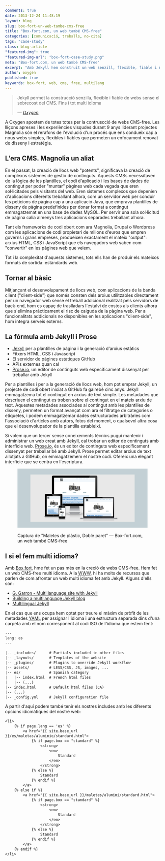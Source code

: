 ```yaml
---
comments: true
date: 2013-12-24 11:48:19
layout: blog
slug: box-fort-un-web-tambe-cms-free
title: "Box-fort.com, un web també CMS-free"
categories: [comunicació, treballs, no-cita]
tags: "case-study" 
class: blog-article
"featured-img": true
"featured-img-url": "box-fort-case-study.png"
meta: "Box-fort.com, un web també CMS-free"
excerpt: "Amb Jekyll hem construït un web senzill, flexible, fiable i multi idioma sense el sobrecost del CMS."
author: oxygen
published: true
keywords: box-fort, web, cms, free, multilang
---
```


<blockquote>
	<p>Jekyll permet la construcció senzilla, flexible i fiable de webs sense el sobrecost del CMS. Fins i tot multi idioma</p>
	<footer>
		&mdash; <cite><a href="{{ page.url }}" title="{{ page.title }}">Oxygen</a></cite>
	</footer>
</blockquote>

A Oxygen apostem de totes totes per la contruscció de webs CMS-free. Les lliçons apreses i les experiències visqudes durant 9 anys liderant projectes Magnolia són el rerafons de l'evolució d'un procés que ens condueix cap a nous webs simples, flexibles i fiables que permeten un enfocament renovat de disseny i estratègia.

## L'era CMS. Magnolia un aliat

En el passat, la creació de llocs web "potents", significava la creació de complexos sistemes de gestió de continguts. Aquests CMSs necessitaven de la lògica de les plantilles, el codi d'aplicació i les bases de dades de contingut per poder "muntar" pàgines web cada vegada que eren sol·licitades pels visitants del web. Eren sistemes complexos que depenien d'aplicacions diferents treballant alhora, com un servidor web per conduir les peticions de pàgina cap a una aplicació Java, que emprava plantilles de disseny de pàgina predefinides per donar format a contingut emmagatzemat en una base de dades MySQL. Per servir una sola sol·licitud de pàgina calia almenys tres aplicacions separades treballant alhora.

Tant els frameworks de codi obert com ara Magnolia, Drupal o Wordpress com les aplicacions de codi propietari de milions d'euros que empren governs i grans empreses, produeixen exactament el mateix "output": arxius HTML, CSS i JavaScript que els navegadors web saben com "convertir" en les pàgines web que veiem.

Tot i la complexitat d'aquests sistemes, tots ells han de produir els mateixos formats de sortida: estàndards web.

## Tornar al bàsic

Mitjançant el desenvolupament de llocs web, com aplicacions de la banda client ("client-side") que només consten dels arxius utilitzables directament per un navegador web sense el treball addicional realitzat pels servidors de back-end, hom es capaç de traslladars l'estalvi de costos als clients alhora que s'elimina pràcticament el risc de caiguda de la pàgina web. Per a funcionalitats addicionals no disponibles en les aplicacions "client-side", hom integra serveis externs.

## La fórmula amb Jekyll i Prose

- [Jekyll](http://jekyllrb.com/ "Jekyll &bull; Simple, blog-aware, static sites") per a plantilles de pàgina i la generació d'arxius estàtics
- Fitxers HTML, CSS i Javascript
- El servidor de pàgines estàtiques GitHub
- APIs externes quan cal
- [Prose.io](http://prose.io/ "Prose &middot; A Content Editor for GitHub"), un editor de continguts web específicament dissenyat per treballar amb Jekyll

Per a plantilles i per a la generació de llocs web, hom pot emprar Jekyll, un projecte de codi obert iniciat a GitHub fa gairebé cinc anys. Jekyll emmagatzema tot el contingut en arxius de text simple. Les metadades que descriuen el contingut es troben sobre el contingut en el mateix arxiu de text. Aquestes metadades associades al contingut amb les plantilles de disseny, permeten un format avançat com ara el filtratge de categories o etiquetes, i podem emmagatzemar dades estructurades arbitràries com l'associació d'articles amb autors, fotos del moment, o qualsevol altra cosa que el desenvolupador de la plantilla estableixi.

Si volem que un tercer sense coneixements tècnics pugui mantenir i administrar un web creat amb Jekyll, cal trobar un editor de continguts amb interfície web. [Prose.io](http://prose.io/ "Prose &middot; A Content Editor for GitHub"), és un editor de continguts web específicament dissenyat per treballar bé amb Jekyll. Prose permet editar arxius de text allotjats a GitHub, on emmagatzemem el nostre codi. Ofereix una elegant interfície que se centra en l'escriptura.

<figure class="hidden-xs hidden-sm ox_animate_when_almost_visible ox_right-to-left"><img src="/assets/img/box-fort-full-width-snapshot.png" /><figcaption><p>Captura de "Maletes de plàstic, Doble paret" — Box-fort.com, un web també CMS-free</p></figcaption></figure>

## I si el fem multi idioma?

Amb [Box fort](http://www.box-fort.com/ "Boxfort, maletes i contenidors professionals"), hme fet un pas més en la creció de webs CMS-free. Hem fet un web CMS-free multi idioma. A la <abbr title="World Wide Web">WWW</abbr>, hi ha molts de recursos que parlen de com afrontar un web multi idioma fet amb Jekyll. Alguns d'ells són:

- [G. Garron - Multi language site with Jekyll](http://www.garron.me/en/blog/jekyll-multi-language.html "G. Garron - Multi language site with Jekyll")
- [Building a multilanguage Jekyll blog](http://nicoespeon.com/en/2013/04/building-a-multinlingual-jekyll-blog/ "Building a multilanguage Jekyll blog | @nicoespeon")
- [Multilingual Jekyll](http://developmentseed.org/blog/multilingual-jekyll-sites/ "Multilingual Jekyll | Development Seed")

En el cas que ens ocupa hem optat per treure el màxim de pròfit de les metadades <abbr title="YAML Ain't Markup Language">YAML</abbr> per assignar l'idioma i una estructura separada dins d'una carpeta amb el nom corresponent al codi ISO de l'idioma que estem fent:

	---
	lang: es
	---

	|-- _includes/      # Partials included in other files
	|-- _layouts/       # Templates of the website
	|-- _plugins/       # Plugins to override Jekyll workflow
	|-- assets/         # LESS/CSS, JS, images, ...
	|-- es/             # Spanish category
	|   |-- index.html  # French html files
	|   |-- (...)
	|-- index.html      # Default html files (CA)
	|-- (...)
	|-- _config.yml     # Jekyll configuration file

A partir d'aquí podem també tenir els nostres includes amb les diferents opcions idiomàtiques del nostre web:

<pre><code>&#60;li&#62;
	&#123;% if page.lang == 'es' &#37;&#125;
		&#60;a href="&#123;&#123; site.base_url &#125;&#125;/es/maletas/aluminio/standard.html"&#62;
			&#123;&#37; if page.box == "standard" &#37;&#125;
				&#60;strong&#62;
					&#60;em&#62;
						Standard
					&#60;/em&#62;
				&#60;/strong&#62;
			&#123;&#37; else &#37;&#125;
				Standard
			&#123;&#37; endif &#37;&#125;
		&#60;/a&#62;
	&#123;&#37; else if &#37;&#125;
		&#60;a href="&#123;&#123; site.base_url &#125;&#125;/maletes/alumini/standard.html"&#62;
			&#123;&#37; if page.box == "standard" &#37;&#125;
				&#60;strong&#62;
					&#60;em&#62;
						Standard
					&#60;/em&#62;
				&#60;/strong&#62;
			&#123;&#37; else &#37;&#125;
				Standard
			&#123;&#37; endif &#37;&#125;
		&#60;/a&#62;
	&#123;&#37; endif %&#125;
&#60;/li&#62;</code></pre>

